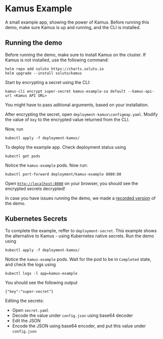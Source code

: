 # Kamus Example
A small example app, showing the power of Kamus. 
Before running this demo, make sure Kamus is up and running, and the CLI is installed.

## Running the demo
Before running the demo, make sure to install Kamus on the cluster. If Kamus is not installed, use the following command:
```
helm repo add soluto https://charts.soluto.io
helm upgrade --install soluto/kamus
```

Start by encrypting a secret using the CLI:
```
kamus-cli encrypt super-secret kamus-example-sa default --kamus-api-url <Kamus API URL>
```
You might have to pass aditional arguments, based on your installation.

After encrypting the secret, open `deployment-kamus\configmap.yaml`.
Modify the value of `key` to the encrypted value returned from the CLI.

Now, run
```
kubectl apply -f deployment-kamus/
```
To deploy the example app.
Check deployment status using
```
kubectl get pods
```
Notice the `kamus-example` pods. Now run:
```
kubectl port-forward deployment/kamus-example 8080:80
```
Open [`http://localhost:8080`](http://localhost:8080) on your browser, you should see the encrypted secrets decrypted!

In case you have issues running the demo, we made a [recorded version](https://www.youtube.com/watch?v=i_vdtubTrso&feature=youtu.be) of the demo.

## Kubernetes Secrets
To complete the example, reffer to `deployment-secret`.
This example shows the alternative to Kamus - using Kubernetes native secrets.
Run the demo using
```
kubectl apply -f deployment-kamus/
```
Notice the `kamus-example` pods. Wait for the pod to be in `Completed` state, and check the logs using
```
kubectl logs -l app=kamus-example
```
You should see the following output
```
{"key":"super-secret"}
```
Editing the secrets:
* Open `secret.yaml`
* Decode the value under `config.json` using base64 decoder
* Edit the JSON
* Encode the JSON using base64 encoder, and put this value under `config.json`